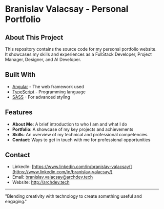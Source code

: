# Branislav Valacsay - Personal Portfolio

## About This Project

This repository contains the source code for my personal portfolio website. It showcases my skills and experiences as a FullStack Developer, Project Manager, Designer, and AI Developer.

## Built With

- [Angular](https://angular.io/) - The web framework used
- [TypeScript](https://www.typescriptlang.org/) - Programming language
- [SASS](https://sass-lang.com/) - For advanced styling

## Features

- **About Me**: A brief introduction to who I am and what I do
- **Portfolio**: A showcase of my key projects and achievements
- **Skills**: An overview of my technical and professional competencies
- **Contact**: Ways to get in touch with me for professional opportunities

## Contact

- LinkedIn: [https://www.linkedin.com/in/branislav-valacsay/](https://www.linkedin.com/in/branislav-valacsay/)
- Email: branislav.valacsay@archdev.tech
- Website: http://archdev.tech

---

"Blending creativity with technology to create something useful and engaging."
